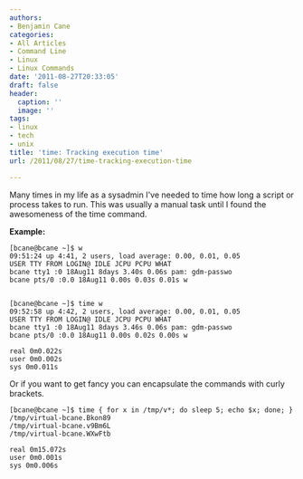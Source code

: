```yaml
---
authors:
- Benjamin Cane
categories:
- All Articles
- Command Line
- Linux
- Linux Commands
date: '2011-08-27T20:33:05'
draft: false
header:
  caption: ''
  image: ''
tags:
- linux
- tech
- unix
title: 'time: Tracking execution time'
url: /2011/08/27/time-tracking-execution-time

---
```


Many times in my life as a sysadmin I've needed to time how long a script or process takes to run. This was usually a manual task until I found the awesomeness of the time command.

**Example:**

    [bcane@bcane ~]$ w  
    09:51:24 up 4:41, 2 users, load average: 0.00, 0.01, 0.05  
    USER TTY FROM LOGIN@ IDLE JCPU PCPU WHAT  
    bcane tty1 :0 18Aug11 8days 3.40s 0.06s pam: gdm-passwo  
    bcane pts/0 :0.0 18Aug11 0.00s 0.03s 0.01s w


    [bcane@bcane ~]$ time w  
    09:52:58 up 4:42, 2 users, load average: 0.00, 0.01, 0.05  
    USER TTY FROM LOGIN@ IDLE JCPU PCPU WHAT  
    bcane tty1 :0 18Aug11 8days 3.46s 0.06s pam: gdm-passwo  
    bcane pts/0 :0.0 18Aug11 0.00s 0.02s 0.00s w  
      
    real 0m0.022s 
    user 0m0.002s 
    sys 0m0.011s

Or if you want to get fancy you can encapsulate the commands with curly brackets.

    [bcane@bcane ~]$ time { for x in /tmp/v*; do sleep 5; echo $x; done; }  
    /tmp/virtual-bcane.Bkon89  
    /tmp/virtual-bcane.v9Bm6L  
    /tmp/virtual-bcane.WXwFtb  
      
    real 0m15.072s  
    user 0m0.001s  
    sys 0m0.006s  
